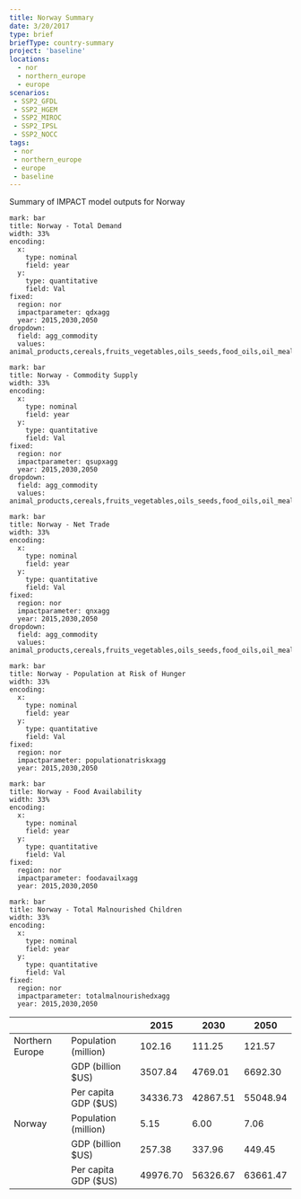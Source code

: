 ```yaml
---
title: Norway Summary
date: 3/20/2017
type: brief
briefType: country-summary
project: 'baseline'
locations:
  - nor
  - northern_europe
  - europe
scenarios:
 - SSP2_GFDL
 - SSP2_HGEM
 - SSP2_MIROC
 - SSP2_IPSL
 - SSP2_NOCC
tags:
 - nor
 - northern_europe
 - europe
 - baseline
---
```

Summary of IMPACT model outputs for Norway

```chart
mark: bar
title: Norway - Total Demand
width: 33%
encoding:
  x:
    type: nominal
    field: year
  y:
    type: quantitative
    field: Val
fixed:
  region: nor
  impactparameter: qdxagg
  year: 2015,2030,2050
dropdown:
  field: agg_commodity
  values: animal_products,cereals,fruits_vegetables,oils_seeds,food_oils,oil_meals,other,pulses,roots_tubers,sugar
```

```chart
mark: bar
title: Norway - Commodity Supply
width: 33%
encoding:
  x:
    type: nominal
    field: year
  y:
    type: quantitative
    field: Val
fixed:
  region: nor
  impactparameter: qsupxagg
  year: 2015,2030,2050
dropdown:
  field: agg_commodity
  values: animal_products,cereals,fruits_vegetables,oils_seeds,food_oils,oil_meals,other,pulses,roots_tubers,sugar
```

```chart
mark: bar
title: Norway - Net Trade
width: 33%
encoding:
  x:
    type: nominal
    field: year
  y:
    type: quantitative
    field: Val
fixed:
  region: nor
  impactparameter: qnxagg
  year: 2015,2030,2050
dropdown:
  field: agg_commodity
  values: animal_products,cereals,fruits_vegetables,oils_seeds,food_oils,oil_meals,other,pulses,roots_tubers,sugar
```

```chart
mark: bar
title: Norway - Population at Risk of Hunger
width: 33%
encoding:
  x:
    type: nominal
    field: year
  y:
    type: quantitative
    field: Val
fixed:
  region: nor
  impactparameter: populationatriskxagg
  year: 2015,2030,2050
```

```chart
mark: bar
title: Norway - Food Availability
width: 33%
encoding:
  x:
    type: nominal
    field: year
  y:
    type: quantitative
    field: Val
fixed:
  region: nor
  impactparameter: foodavailxagg
  year: 2015,2030,2050
```

```chart
mark: bar
title: Norway - Total Malnourished Children
width: 33%
encoding:
  x:
    type: nominal
    field: year
  y:
    type: quantitative
    field: Val
fixed:
  region: nor
  impactparameter: totalmalnourishedxagg
  year: 2015,2030,2050
```

|   |   | 2015 | 2030 | 2050 |
|---|---|---|---|---|
| Northern Europe | Population (million) | 102.16 | 111.25 | 121.57 |
|  | GDP (billion $US) | 3507.84 | 4769.01 | 6692.30 |
|  | Per capita GDP ($US) | 34336.73 | 42867.51 | 55048.94 |
| Norway | Population (million) | 5.15 | 6.00 | 7.06 |
|  | GDP (billion $US) | 257.38 | 337.96 | 449.45 |
|  | Per capita GDP ($US) | 49976.70| 56326.67| 63661.47|